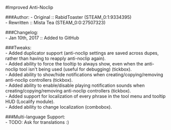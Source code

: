 #Improved Anti-Noclip

###Author:
	- Original  :: RabidToaster (STEAM_0:1:9334395)<br/>
	- Rewritten :: Mista Tea    (STEAM_0:0:27507323)<br/>
	
###Changelog:  
	- Jan 10th, 2017 :: Added to GitHub  
	
###Tweaks:  
	- Added duplicator support (anti-noclip settings are saved across dupes, rather than having to reapply anti-noclip again).  
	- Added ability to force the tooltip to always show, even when the anti-noclip tool isn't being used (useful for debugging) (tickbox).<br/>
	- Added ability to show/hide notifications when creating/copying/removing anti-noclip controllers (tickbox).  
	- Added ability to enable/disable playing notification sounds when creating/copying/removing anti-noclip controllers (tickbox).<br/>
	- Added support for localization of every phrase in the tool menu and tooltip HUD (Localify module).  
	- Added ability to change localization (combobox).
	
###Multi-language Support:  
	- TODO: Ask for translations :)
